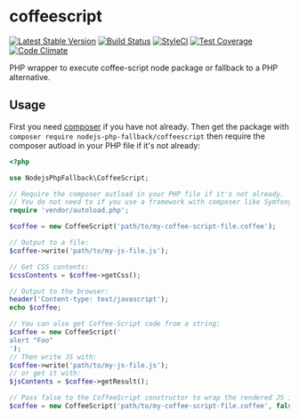 # coffeescript
[![Latest Stable Version](https://poser.pugx.org/nodejs-php-fallback/coffeescript/v/stable.png)](https://packagist.org/packages/nodejs-php-fallback/coffeescript)
[![Build Status](https://travis-ci.org/kylekatarnls/coffeescript.svg?branch=master)](https://travis-ci.org/kylekatarnls/coffeescript)
[![StyleCI](https://styleci.io/repos/64147249/shield?style=flat)](https://styleci.io/repos/64147249)
[![Test Coverage](https://codeclimate.com/github/kylekatarnls/coffeescript/badges/coverage.svg)](https://codecov.io/github/kylekatarnls/coffeescript?branch=master)
[![Code Climate](https://codeclimate.com/github/kylekatarnls/coffeescript/badges/gpa.svg)](https://codeclimate.com/github/kylekatarnls/coffeescript)

PHP wrapper to execute coffee-script node package or fallback to a PHP alternative.

## Usage

First you need [composer](https://getcomposer.org/) if you have not already. Then get the package with ```composer require nodejs-php-fallback/coffeescript``` then require the composer autload in your PHP file if it's not already:
```php
<?php

use NodejsPhpFallback\CoffeeScript;

// Require the composer autload in your PHP file if it's not already.
// You do not need to if you use a framework with composer like Symfony, Laravel, etc.
require 'vendor/autoload.php';

$coffee = new CoffeeScript('path/to/my-coffee-script-file.coffee');

// Output to a file:
$coffee->write('path/to/my-js-file.js');

// Get CSS contents:
$cssContents = $coffee->getCss();

// Output to the browser:
header('Content-type: text/javascript');
echo $coffee;

// You can also get Coffee-Script code from a string:
$coffee = new CoffeeScript('
alert "Foo"
');
// Then write JS with:
$coffee->write('path/to/my-js-file.js');
// or get it with:
$jsContents = $coffee->getResult();

// Pass false to the CoffeeScript constructor to wrap the rendered JS in a function, (else, the bare option is used):
$coffee = new CoffeeScript('path/to/my-coffee-script-file.coffee', false);
```
